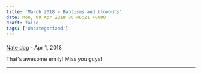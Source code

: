 ```yaml
---
title: 'March 2018 - Baptisms and blowouts'
date: Mon, 09 Apr 2018 00:46:21 +0000
draft: false
tags: ['Uncategorized']
---
```



#### 
[Nate dog]( "Nathan.A.Gill@gmail.com") - <time datetime="2018-04-09 04:30:35">Apr 1, 2018</time>

That's awesome emily! Miss you guys!
<hr />
